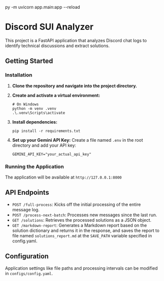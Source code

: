 py -m uvicorn app.main:app --reload

# Discord SUI Analyzer

This project is a FastAPI application that analyzes Discord chat logs to identify technical discussions and extract solutions.

## Getting Started

### Installation

1.  **Clone the repository and navigate into the project directory.**

2.  **Create and activate a virtual environment:**
    ```shell
    # On Windows
    python -m venv .venv
    .\.venv\Scripts\activate
    ```

3.  **Install dependencies:**
    ```shell
    pip install -r requirements.txt
    ```

4.  **Set up your Gemini API Key:**
    Create a file named `.env` in the root directory and add your API key:
    ```
    GEMINI_API_KEY="your_actual_api_key"
    ```

### Running the Application

The application will be available at `http://127.0.0.1:8000`

## API Endpoints

*   `POST /full-process`: Kicks off the initial processing of the entire message log.
*   `POST /process-next-batch`: Processes new messages since the last run.
*   `GET /solutions`: Retrieves the processed solutions as a JSON object.
*   `GET /markdown-report`: Generates a Markdown report based on the solution dictionary and returns it in the response, and saves the report to file named `solutions_report.md` at the `SAVE_PATH` variable specified in config.yaml.
## Configuration

Application settings like file paths and processing intervals can be modified in `configs/config.yaml`.
